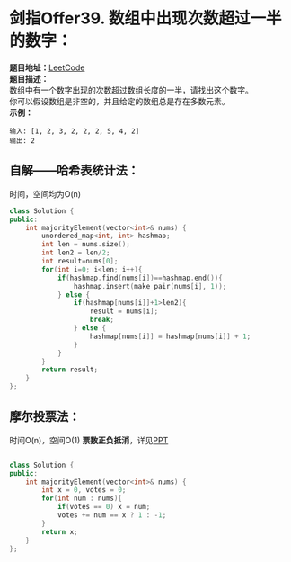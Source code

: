 # 剑指Offer39. 数组中出现次数超过一半的数字：  
**题目地址：**[LeetCode](https://leetcode-cn.com/problems/shu-zu-zhong-chu-xian-ci-shu-chao-guo-yi-ban-de-shu-zi-lcof/)  
**题目描述：**  
数组中有一个数字出现的次数超过数组长度的一半，请找出这个数字。  
你可以假设数组是非空的，并且给定的数组总是存在多数元素。  
**示例：**  
```
输入: [1, 2, 3, 2, 2, 2, 5, 4, 2]
输出: 2
```

## 自解——哈希表统计法：  
时间，空间均为O(n)
```cpp
class Solution {
public:
    int majorityElement(vector<int>& nums) {
        unordered_map<int, int> hashmap;
        int len = nums.size();
        int len2 = len/2;
        int result=nums[0];
        for(int i=0; i<len; i++){
            if(hashmap.find(nums[i])==hashmap.end()){
                hashmap.insert(make_pair(nums[i], 1));
            } else {
                if(hashmap[nums[i]]+1>len2){
                    result = nums[i];
                    break;
                } else {
                    hashmap[nums[i]] = hashmap[nums[i]] + 1;
                }
            }
        }
        return result;
    }
};
```

## 摩尔投票法：  
时间O(n)，空间O(1)
**票数正负抵消**，详见[PPT](https://leetcode-cn.com/problems/shu-zu-zhong-chu-xian-ci-shu-chao-guo-yi-ban-de-shu-zi-lcof/solution/mian-shi-ti-39-shu-zu-zhong-chu-xian-ci-shu-chao-3/)

```cpp

class Solution {
public:
    int majorityElement(vector<int>& nums) {
        int x = 0, votes = 0;
        for(int num : nums){
            if(votes == 0) x = num;
            votes += num == x ? 1 : -1;
        }
        return x;
    }
};
```
